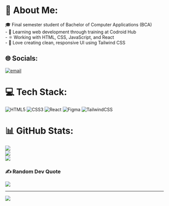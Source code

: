 # 💫 About Me:
🎓 Final semester student of Bachelor of Computer Applications (BCA)<br>- 🌱 Learning web development through training at Codroid Hub<br>- ⚛️ Working with HTML, CSS, JavaScript, and React<br>- 🎨 Love creating clean, responsive UI using Tailwind CSS<br>


## 🌐 Socials:
[![email](https://img.shields.io/badge/Email-D14836?logo=gmail&logoColor=white)](mailto:namdevabhi025@gmail.com) 

# 💻 Tech Stack:
![HTML5](https://img.shields.io/badge/html5-%23E34F26.svg?style=for-the-badge&logo=html5&logoColor=white) ![CSS3](https://img.shields.io/badge/css3-%231572B6.svg?style=for-the-badge&logo=css3&logoColor=white) ![React](https://img.shields.io/badge/react-%2320232a.svg?style=for-the-badge&logo=react&logoColor=%2361DAFB) ![Figma](https://img.shields.io/badge/figma-%23F24E1E.svg?style=for-the-badge&logo=figma&logoColor=white) ![TailwindCSS](https://img.shields.io/badge/tailwindcss-%2338B2AC.svg?style=for-the-badge&logo=tailwind-css&logoColor=white)
# 📊 GitHub Stats:
![](https://github-readme-stats.vercel.app/api?username=AbhiNamdev025&theme=dark&hide_border=true&include_all_commits=false&count_private=false)<br/>
![](https://nirzak-streak-stats.vercel.app/?user=AbhiNamdev025&theme=dark&hide_border=true)<br/>
![](https://github-readme-stats.vercel.app/api/top-langs/?username=AbhiNamdev025&theme=dark&hide_border=true&include_all_commits=false&count_private=false&layout=compact)

### ✍️ Random Dev Quote
![](https://quotes-github-readme.vercel.app/api?type=horizontal&theme=radical)

---
[![](https://visitcount.itsvg.in/api?id=AbhiNamdev025&icon=1&color=0)](https://visitcount.itsvg.in)

<!-- create GPRM ( https://gprm.itsvg.in ) -->
